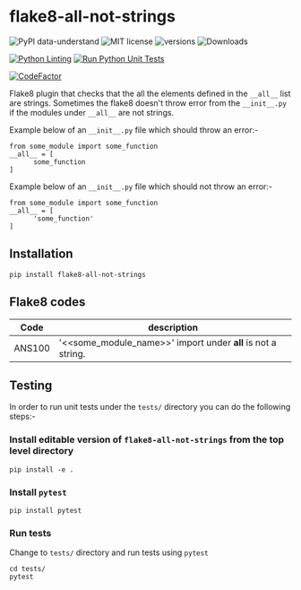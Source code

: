 # flake8-all-not-strings
![PyPI data-understand](https://img.shields.io/pypi/v/flake8-all-not-strings)
![MIT license](https://img.shields.io/badge/License-MIT-blue.svg)
![versions](https://img.shields.io/pypi/pyversions/flake8-all-not-strings)
![Downloads](https://static.pepy.tech/badge/flake8-all-not-strings)

[![Python Linting](https://github.com/ggupta2005/flake8-all-not-strings/actions/workflows/python-linting.yml/badge.svg)](https://github.com/ggupta2005/flake8-all-not-strings/actions/workflows/python-linting.yml)
[![Run Python Unit Tests](https://github.com/ggupta2005/flake8-all-not-strings/actions/workflows/python-unit-tests.yml/badge.svg)](https://github.com/ggupta2005/flake8-all-not-strings/actions/workflows/python-unit-tests.yml)

[![CodeFactor](https://www.codefactor.io/repository/github/ggupta2005/flake8-all-not-strings/badge)](https://www.codefactor.io/repository/github/ggupta2005/flake8-all-not-strings)

Flake8 plugin that checks that the all the elements defined in the `__all__` list are strings. Sometimes the flake8 doesn't throw error from the `__init__.py` if the modules under `__all__` are not strings.

Example below of an `__init__.py` file which should throw an error:-
```
from some_module import some_function 
__all__ = [
      some_function
]
```

Example below of an `__init__.py` file which should not throw an error:-
```
from some_module import some_function 
__all__ = [
      'some_function'
]
```

## Installation
```
pip install flake8-all-not-strings
```

## Flake8 codes
| Code | description |
|----------|----------|
| ANS100 | '<<some_module_name>>' import under __all__ is not a string. |

## Testing
In order to run unit tests under the `tests/` directory you can do the following steps:-

### Install editable version of `flake8-all-not-strings` from the top level directory
```
pip install -e .
```

### Install `pytest`
```
pip install pytest
```

### Run tests
Change to `tests/` directory and run tests using `pytest`
```
cd tests/
pytest
```